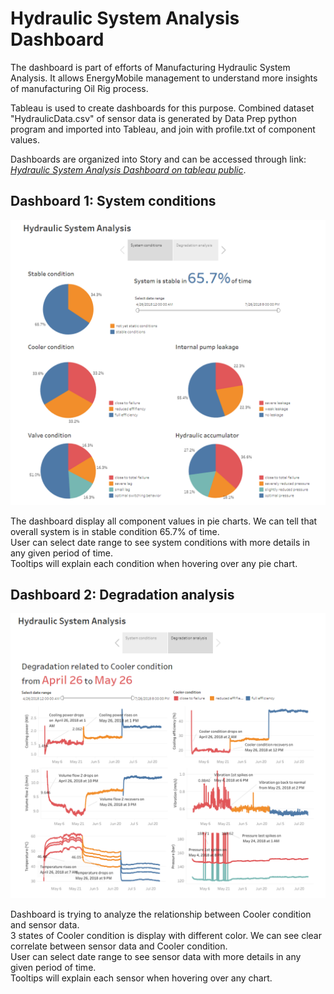 # **Hydraulic System Analysis Dashboard**

The dashboard is part of efforts of Manufacturing Hydraulic System Analysis.
It allows EnergyMobile management to understand more insights of manufacturing Oil Rig process.

Tableau is used to create dashboards for this purpose. Combined dataset "HydraulicData.csv" of sensor data is generated by Data Prep python program and imported into Tableau, and join with profile.txt of component values.

Dashboards are organized into Story and can be accessed through link:
[*Hydraulic System Analysis Dashboard on tableau public*](https://public.tableau.com/views/HydraulicSystemAnalysis/HydraulicSystemAnalysis?:language=en-US&:display_count=n&:origin=viz_share_link).


## **Dashboard 1: System conditions**
 <img src="../images/Dashboard - Hydraulic System Conditions.png" alt="System conditions" width="600" />

The dashboard display all component values in pie charts. We can tell that overall system is in stable condition 65.7% of time.  
User can select date range to see system conditions with more details in any given period of time.  
Tooltips will explain each condition when hovering over any pie chart.

## **Dashboard 2: Degradation analysis**
 <img src="../images/Dashboard - Hydraulic System Degradation Analysis.png" alt="Degradation analysis" width="600" />

 Dashboard is trying to analyze the relationship between Cooler condition and sensor data.  
 3 states of Cooler condition is display with different color. We can see clear correlate between sensor data and Cooler condition.  
 User can select date range to see sensor data with more details in any given period of time.  
 Tooltips will explain each sensor when hovering over any chart.